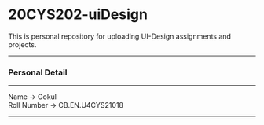 # 20CYS202-uiDesign

This is personal repository for uploading UI-Design assignments and projects.
<hr>
<h3> Personal Detail </h3>
<hr>
Name -> Gokul
<br>
Roll Number -> CB.EN.U4CYS21018
<hr>


